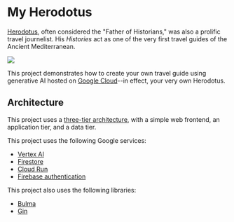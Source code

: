 # My Herodotus

[Herodotus][herodotus], often considered the "Father of Historians," was also a prolific
travel journelist. His _Histories_ act as one of the very first travel guides of the
Ancient Mediterranean.

![](https://upload.wikimedia.org/wikipedia/commons/thumb/6/6d/Marble_bust_of_Herodotos_MET_DT11742_%28cropped%29.jpg/220px-Marble_bust_of_Herodotos_MET_DT11742_%28cropped%29.jpg)

This project demonstrates how to create your own travel guide using generative AI
hosted on [Google Cloud][gcp]--in effect, your very own Herodotus.

## Architecture

This project uses a [three-tier architecture][three-tier], with a simple web
frontend, an application tier, and a data tier.

This project uses the following Google services:

+ [Vertex AI][vertex]
+ [Firestore][firestore]
+ [Cloud Run][run]
+ [Firebase authentication][firebase]

This project also uses the following libraries:

+ [Bulma][bulma]
+ [Gin][gin]

[bulma]: https://bulma.io/documentation/components/message/
[firebase]: https://firebase.google.com/docs/auth/web/password-auth
[firestore]: https://cloud.google.com/firestore/docs/samples/firestore-data-query#firestore_data_query-go
[gcp]: https://cloud.google.com
[gin]: https://github.com/gin-gonic/gin
[herodotus]: https://en.wikipedia.org/wiki/Herodotus
[run]: https://cloud.google.com/run/docs/overview/what-is-cloud-run
[three-tier]: https://www.ibm.com/topics/three-tier-architecture
[vertex]: https://cloud.google.com/vertex-ai/docs